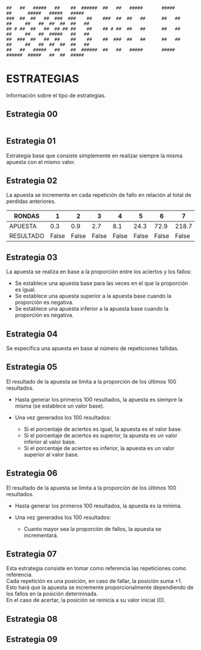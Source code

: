 ```
##   ##   #####   ##    ##  ######  ##   ##   #####       #####        ##      #####   #####   #####  
###  ##  ##   ##  ###  ###    ##    ###  ##  ##   ##      ##   ##      ##     ##   ##  ##  ##  ##   ##
## # ##  ##   ##  ## ## ##    ##    ## # ##  ##   ##      ##   ##      ##     ##   ##  #####   ##   ##
##  ###  ##   ##  ##    ##    ##    ##  ###  ##   ##      ##   ##      ##     ##   ##  ##  ##  ##   ##
##   ##   #####   ##    ##  ######  ##   ##   #####       #####        ######  #####   ##  ##  #####  
```

# ESTRATEGIAS

Información sobre el tipo de estrategias.


## Estrategia 00

```

```


## Estrategia 01

Estrategia base que consiste simplemente en realizar siempre la misma apuesta con el mismo valor.


## Estrategia 02

La apuesta se incrementa en cada repetición de fallo en relación al total de perdidas anteriores.

| RONDAS     | 1      | 2      | 3      | 4      | 5      | 6      | 7      | 8      | 9      |
|------------|--------|--------|--------|--------|--------|--------|--------|--------|--------|
| APUESTA    | 0.3    | 0.9    | 2.7    | 8.1    | 24.3   | 72.9   | 218.7  | 656.1  | 1968.3 |
| RESULTADO  | False  | False  | False  | False  | False  | False  | False  | False  | False  |


## Estrategia 03

La apuesta se realiza en base a la proporción entre los aciertos y los fallos:
- Se establece una apuesta base para las veces en el que la proporción es igual.
- Se establece una apuesta superior a la apuesta base cuando la proporción es negativa.
- Se establece una apuesta inferior a la apuesta base cuando la proporción es negativa.


## Estrategia 04

Se especifica una apuesta en base al número de repeticiones fallidas.


## Estrategia 05

El resultado de la apuesta se limita a la proporción de los últimos 100 resultados.

- Hasta generar los primeros 100 resultados, la apuesta es siempre la misma (se establece un valor base).

- Una vez generados los 100 resultados:

  - Si el porcentaje de aciertos es igual, la apuesta es el valor base.
  - Si el porcentaje de aciertos es superior, la apuesta es un valor inferior al valor base.
  - Si el porcentaje de aciertos es inferior, la apuesta es un valor superior al valor base.


## Estrategia 06

El resultado de la apuesta se limita a la proporción de los últimos 100 resultados.

- Hasta generar los primeros 100 resultados, la apuesta es la mínima.

- Una vez generados los 100 resultados:

  - Cuanto mayor sea la proporción de fallos, la apuesta se incrementará.


## Estrategia 07

Esta estrategia consiste en tomar como referencia las repeticiones como referencia.<br>
Cada repetición es una posición, en caso de fallar, la posición suma +1.<br>
Esto hará que la apuesta se incremente proporcionalmente dependiendo de los fallos en la posición determinada.<br>
En el caso de acertar, la posición se reinicia a su valor inicial (0).


## Estrategia 08



## Estrategia 09


